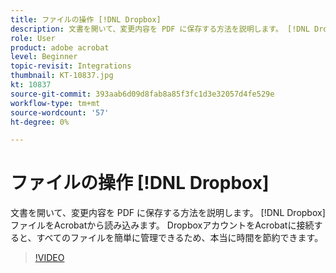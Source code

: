 ```yaml
---
title: ファイルの操作 [!DNL Dropbox]
description: 文書を開いて、変更内容を PDF に保存する方法を説明します。 [!DNL Dropbox] Acrobat内のファイル
role: User
product: adobe acrobat
level: Beginner
topic-revisit: Integrations
thumbnail: KT-10837.jpg
kt: 10837
source-git-commit: 393aab6d09d8fab8a85f3fc1d3e32057d4fe529e
workflow-type: tm+mt
source-wordcount: '57'
ht-degree: 0%

---
```


# ファイルの操作 [!DNL Dropbox]

文書を開いて、変更内容を PDF に保存する方法を説明します。 [!DNL Dropbox] ファイルをAcrobatから読み込みます。 DropboxアカウントをAcrobatに接続すると、すべてのファイルを簡単に管理できるため、本当に時間を節約できます。

>[!VIDEO](https://video.tv.adobe.com/v/3409411?hidetitle=true)
